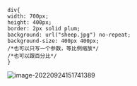 ```
div{
width: 700px;
height: 400px;
border: 2px solid plum;
background: url("sheep.jpg") no-repeat;
background-size: 400px 400px;
/*也可以只写一个参数，等比例缩放*/
/*也可以跟百分比*/
}
```

![image-20220924151741389](https://manv-typora.oss-cn-hangzhou.aliyuncs.com/typora-imgimage-20220924151741389.png)